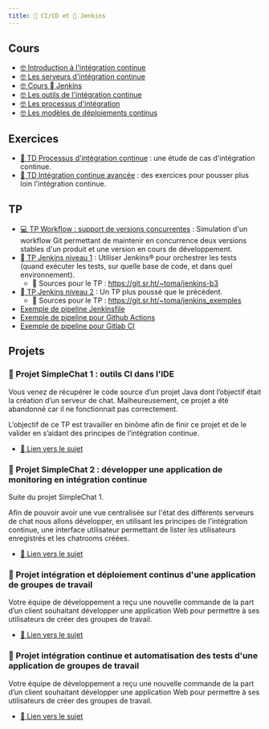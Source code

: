 ```yaml
---
title: 🔄 CI/CD et  Jenkins
---
```


## Cours

- [🤓 Introduction à l'intégration continue ](/cours/ci/cours-intro-ci)
- [🤓 Les serveurs d'intégration continue](/cours/ci/cours-serveur-ci)
- [🤓 Cours  Jenkins](/cours/jenkins/cours)
- [🤓 Les outils de l'intégration continue](/cours/ci/cours-outils-ci)
- [🤓 Les processus d'intégration](/cours/ci/cours-process-ci)
- [🤓 Les modèles de déploiements continus](/cours/ci/modeles-cd-cours)

## Exercices

- [📝 TD Processus d'intégration continue](/cours/ci/td_process_ci) : une étude de cas d'intégration continue.
- [📝 TD Intégration continue avancée](/cours/ci/tp_ci_avance) : des exercices pour pousser plus loin l'intégration continue.

## TP

- [💻 TP Workflow : support de versions concurrentes](/cours/ci/td_workflow_versions_concurrentes) : Simulation d'un workflow Git permettant de maintenir en concurrence deux versions stables d'un produit et une version en cours de développement.
- [ TP Jenkins niveau 1](/cours/jenkins/tp-jenkins-mini) : Utiliser Jenkins® pour orchestrer les tests (quand exécuter les tests, sur quelle base de code, et dans quel environnement).
  -  Sources pour le TP : <https://git.sr.ht/~toma/jenkins-b3>
- [ TP Jenkins niveau 2](/cours/jenkins/tp-jenkins-full) : Un TP plus poussé que le précédent.
  -  Sources pour le TP : <https://git.sr.ht/~toma/jenkins_exemples>
- [Exemple de pipeline Jenkinsfile](/cours/ci/exemple-jenkinsfile)
- [Exemple de pipeline pour Github Actions](/cours/ci/exemple-github-actions)
- [Exemple de pipeline pour Gitlab CI](/cours/ci/exemple-gitlab-ci)

## Projets

### 📌 Projet SimpleChat 1 : outils CI dans l'IDE

Vous venez de récupérer le code source d’un projet Java dont l’objectif était la création d’un serveur de chat. Malheureusement, ce projet a été abandonné car il ne fonctionnait pas correctement.

L’objectif de ce TP est travailler en binôme afin de finir ce projet et de le valider en s’aidant des principes de l’intégration continue.

- [📄 Lien vers le sujet](/cours/ci/tp_ci_ide_simplechat)

### 📌 Projet SimpleChat 2 : développer une application de monitoring en intégration continue

Suite du projet SimpleChat 1.

Afin de pouvoir avoir une vue centralisée sur l'état des différents serveurs de chat nous allons développer, en utilisant les principes de l'intégration continue, une interface utilisateur permettant de lister les utilisateurs enregistrés et les chatrooms créées.

- [📄 Lien vers le sujet](/cours/ci/simplechat-monitoring)

### 📌 Projet intégration et déploiement continus d'une application de groupes de travail

Votre équipe de développement a reçu une nouvelle commande de la part d’un client souhaitant développer une application Web pour permettre à ses utilisateurs de créer des groupes de travail.

- [📄 Lien vers le sujet](/cours/ci/projet_groupes_utilisateurs_ci)

### 📌 Projet intégration continue et automatisation des tests d'une application de groupes de travail

Votre équipe de développement a reçu une nouvelle commande de la part d’un client souhaitant développer une application Web pour permettre à ses utilisateurs de créer des groupes de travail.

- [📄 Lien vers le sujet](/cours/ci/projet_groupes_utilisateurs_ci_et_tests)

